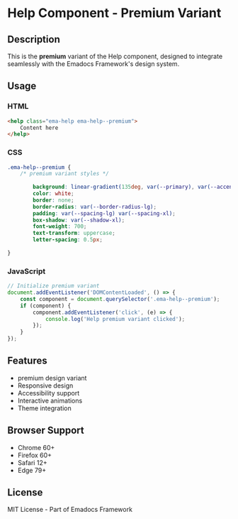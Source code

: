 # Help Component - Premium Variant

## Description
This is the **premium** variant of the Help component, designed to integrate seamlessly with the Emadocs Framework's design system.

## Usage

### HTML
```html
<help class="ema-help ema-help--premium">
    Content here
</help>
```

### CSS
```css
.ema-help--premium {
    /* premium variant styles */
    
        background: linear-gradient(135deg, var(--primary), var(--accent));
        color: white;
        border: none;
        border-radius: var(--border-radius-lg);
        padding: var(--spacing-lg) var(--spacing-xl);
        box-shadow: var(--shadow-xl);
        font-weight: 700;
        text-transform: uppercase;
        letter-spacing: 0.5px;
    
}
```

### JavaScript
```javascript
// Initialize premium variant
document.addEventListener('DOMContentLoaded', () => {
    const component = document.querySelector('.ema-help--premium');
    if (component) {
        component.addEventListener('click', (e) => {
            console.log('Help premium variant clicked');
        });
    }
});
```

## Features
- premium design variant
- Responsive design
- Accessibility support
- Interactive animations
- Theme integration

## Browser Support
- Chrome 60+
- Firefox 60+
- Safari 12+
- Edge 79+

## License
MIT License - Part of Emadocs Framework
